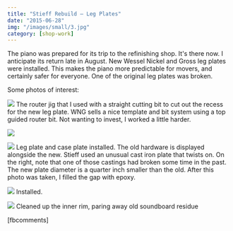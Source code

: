 ```yaml
---
title: "Stieff Rebuild – Leg Plates"
date: "2015-06-28"
img: "/images/small/3.jpg"
category: [shop-work]
---
```


The piano was prepared for its trip to the refinishing shop. It's there now. I anticipate its return late in August. New Wessel Nickel and Gross leg plates were installed. This makes the piano more predictable for movers, and certainly safer for everyone. One of the original leg plates was broken.

Some photos of interest:

![](/images/medium/2.jpg) The router jig that I used with a straight cutting bit to cut out the recess for the new leg plate. WNG sells a nice template and bit system using a top guided router bit. Not wanting to invest, I worked a little harder.

![](/images/medium/1.jpg)

![](/images/medium/3.jpg) Leg plate and case plate installed. The old hardware is displayed alongside the new. Stieff used an unusual cast iron plate that twists on. On the right, note that one of those castings had broken some time in the past. The new plate diameter is a quarter inch smaller than the old. After this photo was taken, I filled the gap with epoxy.

![](/images/medium/4.jpg) Installed.

![](/images/medium/5.jpg) Cleaned up the inner rim, paring away old soundboard residue

\[fbcomments\]
